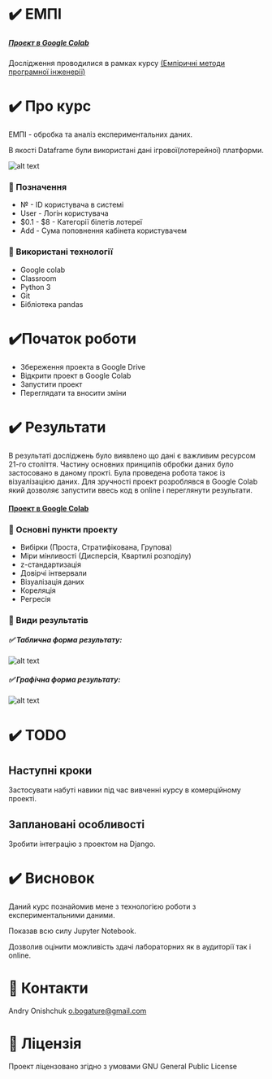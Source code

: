 # :heavy_check_mark: ЕМПІ
##### [Проект в Google Colab](https://colab.research.google.com/drive/1YL1zLUT_ToZLp6ZTJhodsFd6e3kSUusF)
Дослідження проводилися в рамках курсу [(Емпіричні методи програмної інженерії)](https://gitlab.com/targetflow/emise)

# :heavy_check_mark: Про курс
ЕМПІ - обробка та аналіз експериментальних даних.

В якості Dataframe були використані дані ігрової(лотерейної) платформи. 

![alt text](https://raw.githubusercontent.com/bogature/ResearchLottery/master/img/all_info.jpg)

### :large_orange_diamond: Позначення
- № - ID користувача в системі
- User - Логін користувача
- $0.1 - $8 - Категорії білетів лотереї
- Add - Сума поповнення кабінета користувачем

### :large_orange_diamond: Використані технології
- Google colab
- Classroom
- Python 3
- Git
- Бібліотека pandas


# :heavy_check_mark:Початок роботи
- Збереження проекта в Google Drive
- Відкрити проект  в Google Colab 
- Запустити проект 
- Переглядати та вносити зміни 

# :heavy_check_mark: Результати
В результаті досліджень було виявлено що дані є важливим ресурсом 21-го століття. 
Частину основних принципів обробки даних було застосовано в даному прокті.
Була проведена робота такоє із візуалізацією даних. 
Для зручності проект розроблявся в Google Colab який дозволяє запустити ввесь код в online і переглянути результати. 

#### [Проект в Google Colab](https://colab.research.google.com/drive/1YL1zLUT_ToZLp6ZTJhodsFd6e3kSUusF)

### :large_orange_diamond: Основні пункти проекту
- Вибірки (Проста, Стратифікована, Групова)
- Міри мінливості (Дисперсія, Квартилі розподілу)
- z-стандартизація
- Довірчі інтвервали
- Візуалізація даних
- Кореляція
- Регресія

### :large_orange_diamond: Види результатів 

##### :white_check_mark: Таблична форма результату:
![alt text](https://raw.githubusercontent.com/bogature/ResearchLottery/master/img/table.jpg)

##### :white_check_mark: Графічна форма результату:
![alt text](https://raw.githubusercontent.com/bogature/ResearchLottery/master/img/graph.jpg)

# :heavy_check_mark: TODO

## Наступні кроки
Застосувати набуті навики під час вивченні курсу в комерційному проекті. 

## Заплановані особливості
Зробити інтеграцію з проектом на Django. 


# :heavy_check_mark: Висновок
Даний курс познайомив мене з технологією роботи з експериментальними даними. 

Показав всю силу Jupyter Notebook. 

Дозволив оцінити можливість здачі лабораторних як в аудиторії так і online.



# :speech_balloon: Контакти
Andry Onishchuk o.bogature@gmail.com

# :key: Ліцензія
Проект ліцензовано згідно з умовами GNU General Public License
